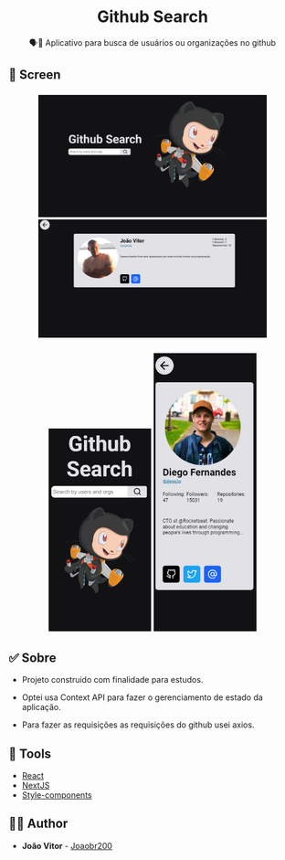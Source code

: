 <h1 align="center">
  <strong>Github Search</strong>
</h1>

<p align="center">
🗣👥 Aplicativo para busca de usuários ou organizações no github
</p>

## 🎨 Screen

<h3 align="center">
  <img alt="weatherApp" 
    src="./.github/images/hero.png?raw=true" width="400px" >
    <img alt="weatherApp" 
    src="./.github/images/dashboard.png?raw=true" width="400px" >
</h3>

<h3 align="center">
  <img alt="weatherApp" 
    src="./.github/images/hero_mobile.png?raw=true" width="180px" >
    <img alt="weatherApp" 
    src="./.github/images/dashboard_mobile.png?raw=true" width="180px" >
</h3>

## ✅ Sobre

- Projeto construido com finalidade para estudos.

- Optei usa Context API para fazer o gerenciamento de estado da aplicação.

- Para fazer as requisições as requisições do github usei axios.

## 🧰 Tools

- [React](https://reactjs.org/)
- [NextJS](https://netxjs.org/)
- [Style-components](https://styled-components.com/)

## 🙋‍♂️ Author

- **João Vitor** - [Joaobr200](https://www.joaobr200.life)